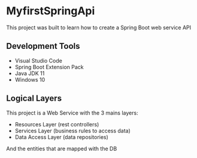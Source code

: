 # MyfirstSpringApi

This project was built to learn how to create a Spring Boot web service API

## Development Tools

- Visual Studio Code
- Spring Boot Extension Pack
- Java JDK 11
- Windows 10

## Logical Layers

This project is a Web Service with the 3 mains layers:

- Resources Layer (rest controllers)
- Services Layer (business rules to access data)
- Data Access Layer (data repositories)

And the entities that are mapped with the DB
